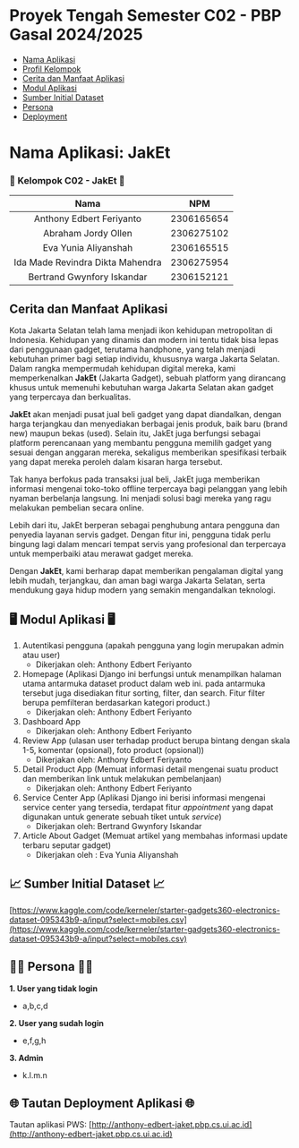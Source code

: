 # Proyek Tengah Semester C02 - PBP Gasal 2024/2025
- [Nama Aplikasi](#nama-aplikasi-jaket)
- [Profil Kelompok](#-kelompok-c02---jaket-)
- [Cerita dan Manfaat Aplikasi](#cerita-dan-manfaat-aplikasi)
- [Modul Aplikasi](#️-modul-aplikasi-️)
- [Sumber Initial Dataset](#sumber-initial-dataset)
- [Persona](#-persona-)
- [Deployment](#-tautan-deployment-aplikasi-)

# Nama Aplikasi: JakEt

### 👋 Kelompok C02 - JakEt 👋
| Nama | NPM |
| :--------------: | :--------: |
| Anthony Edbert Feriyanto | 2306165654 |
| Abraham Jordy Ollen | 2306275102 |
| Eva Yunia Aliyanshah | 2306165515 |
| Ida Made Revindra Dikta Mahendra | 2306275954 |
| Bertrand Gwynfory Iskandar | 2306152121 |

## Cerita dan Manfaat Aplikasi
Kota Jakarta Selatan telah lama menjadi ikon kehidupan metropolitan di Indonesia. Kehidupan yang dinamis dan modern ini tentu tidak bisa lepas dari penggunaan gadget, terutama handphone, yang telah menjadi kebutuhan primer bagi setiap individu, khususnya warga Jakarta Selatan. Dalam rangka mempermudah kehidupan digital mereka, kami memperkenalkan **JakEt** (Jakarta Gadget), sebuah platform yang dirancang khusus untuk memenuhi kebutuhan warga Jakarta Selatan akan gadget yang terpercaya dan berkualitas.

**JakEt** akan menjadi pusat jual beli gadget yang dapat diandalkan, dengan harga terjangkau dan menyediakan berbagai jenis produk, baik baru (brand new) maupun bekas (used). Selain itu, JakEt juga berfungsi sebagai platform perencanaan yang membantu pengguna memilih gadget yang sesuai dengan anggaran mereka, sekaligus memberikan spesifikasi terbaik yang dapat mereka peroleh dalam kisaran harga tersebut. 

Tak hanya berfokus pada transaksi jual beli, JakEt juga memberikan informasi mengenai toko-toko offline terpercaya bagi pelanggan yang lebih nyaman berbelanja langsung. Ini menjadi solusi bagi mereka yang ragu melakukan pembelian secara online.

Lebih dari itu, JakEt berperan sebagai penghubung antara pengguna dan penyedia layanan servis gadget. Dengan fitur ini, pengguna tidak perlu bingung lagi dalam mencari tempat servis yang profesional dan terpercaya untuk memperbaiki atau merawat gadget mereka.

Dengan **JakEt**, kami berharap dapat memberikan pengalaman digital yang lebih mudah, terjangkau, dan aman bagi warga Jakarta Selatan, serta mendukung gaya hidup modern yang semakin mengandalkan teknologi. 



## 🖥️ Modul Aplikasi 🖥️
1. Autentikasi pengguna (apakah pengguna yang login merupakan admin atau user)
    - Dikerjakan oleh: Anthony Edbert Feriyanto
2. Homepage (Aplikasi Django ini berfungsi untuk menampilkan halaman utama antarmuka dataset product dalam web ini. pada antarmuka tersebut juga disediakan fitur sorting, filter, dan search. Fitur filter berupa pemfilteran berdasarkan kategori product.)
    - Dikerjakan oleh: Anthony Edbert Feriyanto
3. Dashboard App
    - Dikerjakan oleh: Anthony Edbert Feriyanto
4. Review App (ulasan user terhadap product berupa bintang dengan skala 1-5, komentar (opsional), foto product (opsional))
    - Dikerjakan oleh: Anthony Edbert Feriyanto
5. Detail Product App (Memuat informasi detail mengenai suatu product dan memberikan link untuk melakukan pembelanjaan)
    - Dikerjakan oleh: Anthony Edbert Feriyanto
6. Service Center App (Aplikasi Django ini berisi informasi mengenai service center yang tersedia, terdapat fitur _appointment_ yang dapat digunakan untuk generate sebuah tiket untuk _service_)
    - Dikerjakan oleh: Bertrand Gwynfory Iskandar
7. Article About Gadget (Memuat artikel yang membahas informasi update terbaru seputar gadget)
	- Dikerjakan oleh : Eva Yunia Aliyanshah

## 📈 Sumber Initial Dataset 📈
[https://www.kaggle.com/code/kerneler/starter-gadgets360-electronics-dataset-095343b9-a/input?select=mobiles.csv](https://www.kaggle.com/code/kerneler/starter-gadgets360-electronics-dataset-095343b9-a/input?select=mobiles.csv)

## 🧑🏻 Persona 🧑🏻
**1. User yang tidak login**
- a,b,c,d

**2. User yang sudah login**
- e,f,g,h

**3. Admin**
- k.l.m.n


## 🌐 Tautan Deployment Aplikasi 🌐
Tautan aplikasi PWS: [http://anthony-edbert-jaket.pbp.cs.ui.ac.id](http://anthony-edbert-jaket.pbp.cs.ui.ac.id)


